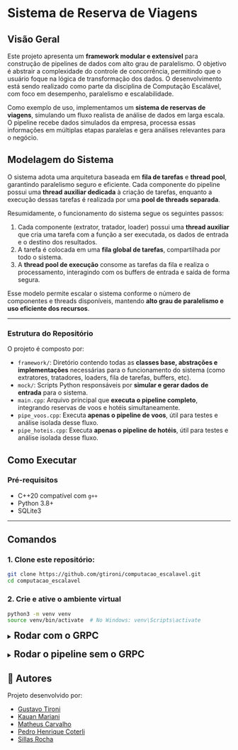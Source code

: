 # Sistema de Reserva de Viagens

## Visão Geral
Este projeto apresenta um **framework modular e extensível** para construção de pipelines de dados com alto grau de paralelismo. O objetivo é abstrair a complexidade do controle de concorrência, permitindo que o usuário foque na lógica de transformação dos dados. O desenvolvimento está sendo realizado como parte da disciplina de Computação Escalável, com foco em desempenho, paralelismo e escalabilidade.

Como exemplo de uso, implementamos um **sistema de reservas de viagens**, simulando um fluxo realista de análise de dados em larga escala. O pipeline recebe dados simulados da empresa, processa essas informações em múltiplas etapas paralelas e gera análises relevantes para o negócio.

## Modelagem do Sistema
O sistema adota uma arquitetura baseada em **fila de tarefas** e **thread pool**, garantindo paralelismo seguro e eficiente. Cada componente do pipeline possui uma **thread auxiliar dedicada** à criação de tarefas, enquanto a execução dessas tarefas é realizada por uma **pool de threads separada**.

Resumidamente, o funcionamento do sistema segue os seguintes passos:

1. Cada componente (extrator, tratador, loader) possui uma **thread auxiliar** que cria uma tarefa com a função a ser executada, os dados de entrada e o destino dos resultados.
2. A tarefa é colocada em uma **fila global de tarefas**, compartilhada por todo o sistema.
3. A **thread pool de execução** consome as tarefas da fila e realiza o processamento, interagindo com os buffers de entrada e saída de forma segura.

Esse modelo permite escalar o sistema conforme o número de componentes e threads disponíveis, mantendo **alto grau de paralelismo e uso eficiente dos recursos**.

---

### Estrutura do Repositório
O projeto é composto por:

- `framework/`: Diretório contendo todas as **classes base, abstrações e implementações** necessárias para o funcionamento do sistema (como extratores, tratadores, loaders, fila de tarefas, buffers, etc).
- `mock/`: Scripts Python responsáveis por **simular e gerar dados de entrada** para o sistema.
- `main.cpp`: Arquivo principal que **executa o pipeline completo**, integrando reservas de voos e hotéis simultaneamente.
- `pipe_voos.cpp`: Executa **apenas o pipeline de voos**, útil para testes e análise isolada desse fluxo.
- `pipe_hoteis.cpp`: Executa **apenas o pipeline de hotéis**, útil para testes e análise isolada desse fluxo.

##  Como Executar

###  Pré-requisitos
- C++20 compatível com `g++`
- Python 3.8+
- SQLite3

---
##  Comandos
### 1. Clone este repositório:
```sh
git clone https://github.com/gtironi/computacao_escalavel.git
cd computacao_escalavel
```

### 2. Crie e ative o ambiente virtual

```bash
python3 -m venv venv
source venv/bin/activate  # No Windows: venv\Scripts\activate
```

<details>
<summary><span style="font-size: 1.5em;"><strong>Rodar com o GRPC</strong></span></summary>

### 3. Instale o gRPC:

```bash
./run_grpc.sh
```

Durante a execução, selecione as opções, em ordem:

- **1** – Instala as dependências
- **2** – Gera os stubs
- **3** – Compila o servidor

### 4. Executando o servidor e o cliente:

Após a instalação, execute novamente o script:

```bash
./run_grpc.sh
```

- Pressione **4** para iniciar o **servidor**
- Pressione **5** para iniciar o **cliente**

</details>

<br>

<details>
<summary><span style="font-size: 1.5em;"><strong>Rodar o pipeline sem o GRPC</strong></span></summary>

### 3. Execute o simulador (opcional)

<details>

1. Instale as dependências Python

```bash
pip install -r requirements.txt
```

2. Execute todos os scripts Python dentro da pasta `mock/`

```bash
python mock/*.py
```
</details>


###  3. Instale as dependencias:
```sh
./requirements.sh
```

### 4. Compile os arquivos do framework e a `main.cpp`:
```sh
g++ -o programa main.cpp -std=c++20 -lsqlite3
```

Caso deseje que os DataFrames sejam exibidos pelo Loader, ative a flag global `PRINT_OUTPUT_DFS`:
```sh
bool PRINT_OUTPUT_DFS = true;
```
Essa flag está definida como false por padrão, mas pode ser facilmente alterada para visualizar os resultados durante a execução.

Caso deseje que o TRIGGER seja ativado, ative a flag global `TRIGGER`:
```sh
bool TRIGGER = true;
```
Essa flag está definida como false por padrão, mas pode ser facilmente alterada para ativar o funcionamento dos triggers na pipeline.

Caso deseje alterar o número de threads utilizadas, altere o valor global `N_THREADS`:
```sh
int N_THREADS = 7;
```

### 5. Execute o programa:
```sh
./programa
```
<details><summary>Executar as pipelines isoladas</summary>

#### Pipeline apenas de voos:

```sh
g++ -o voos pipe_voos.cpp -std=c++20 -lsqlite3
./voos
```

#### Pipeline apenas de hotéis:

```sh
g++ -o hoteis pipe_hoteis.cpp -std=c++20 -lsqlite3
./hoteis
```
</details>
</details>


## 👥 Autores
Projeto desenvolvido por:

- [Gustavo Tironi](https://github.com/gtironi)
- [Kauan Mariani](https://github.com/kauanmaf)
- [Matheus Carvalho](https://github.com/MatCarvalho21)
- [Pedro Henrique Coterli](https://github.com/PedroPHC25)
- [Sillas Rocha](https://github.com/scrocha)
